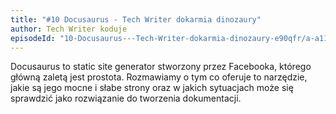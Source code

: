 ```yaml
---
title: "#10 Docusaurus - Tech Writer dokarmia dinozaury"
author: Tech Writer koduje
episodeId: "10-Docusaurus---Tech-Writer-dokarmia-dinozaury-e90qfr/a-a11llqb"
---
```


Docusaurus to static site generator stworzony przez Facebooka, którego główną
zaletą jest prostota. Rozmawiamy o tym co oferuje to narzędzie, jakie są jego
mocne i słabe strony oraz w jakich sytuacjach może się sprawdzić jako
rozwiązanie do tworzenia dokumentacji.


